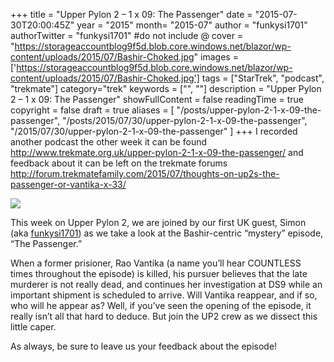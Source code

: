 +++
title = "Upper Pylon 2 – 1 x 09: The Passenger"
date = "2015-07-30T20:00:45Z"
year = "2015"
month= "2015-07"
author = "funkysi1701"
authorTwitter = "funkysi1701" #do not include @
cover = "https://storageaccountblog9f5d.blob.core.windows.net/blazor/wp-content/uploads/2015/07/Bashir-Choked.jpg"
images = ['https://storageaccountblog9f5d.blob.core.windows.net/blazor/wp-content/uploads/2015/07/Bashir-Choked.jpg']
tags = ["StarTrek", "podcast", "trekmate"]
category="trek"
keywords = ["", ""]
description =  "Upper Pylon 2 – 1 x 09: The Passenger"
showFullContent = false
readingTime = true
copyright = false
draft = true
aliases = [
    "/posts/upper-pylon-2-1-x-09-the-passenger",
    "/posts/2015/07/30/upper-pylon-2-1-x-09-the-passenger",
    "/2015/07/30/upper-pylon-2-1-x-09-the-passenger"
]
+++
I recorded another podcast the other week it can be found http://www.trekmate.org.uk/upper-pylon-2-1-x-09-the-passenger/ and feedback about it can be left on the trekmate forums http://forum.trekmatefamily.com/2015/07/thoughts-on-up2s-the-passenger-or-vantika-x-33/

![](https://storageaccountblog9f5d.blob.core.windows.net/blazor/wp-content/uploads/2015/07/Bashir-Choked.jpg)

This week on Upper Pylon 2, we are joined by our first UK guest, Simon (aka [funkysi1701](https://twitter.com/funkysi1701)) as we take a look at the Bashir-centric “mystery” episode, “The Passenger.”

When a former prisioner, Rao Vantika (a name you’ll hear COUNTLESS times throughout the episode) is killed, his pursuer believes that the late murderer is not really dead, and continues her investigation at DS9 while an important shipment is scheduled to arrive. Will Vantika reappear, and if so, who will he appear as? Well, if you’ve seen the opening of the episode, it really isn’t all that hard to deduce. But join the UP2 crew as we dissect this little caper.

As always, be sure to leave us your feedback about the episode!